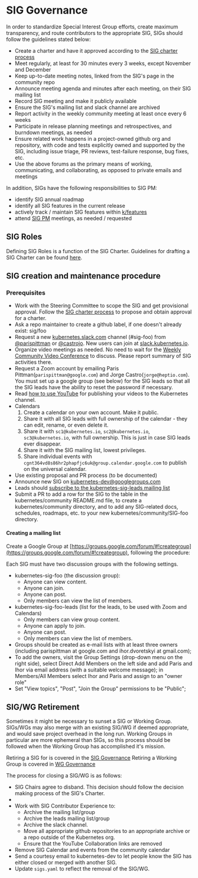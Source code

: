 # SIG Governance

In order to standardize Special Interest Group efforts, create maximum transparency, and route contributors to the appropriate SIG, SIGs should follow the guidelines stated below:

* Create a charter and have it approved according to the [SIG charter process]
* Meet regularly, at least for 30 minutes every 3 weeks, except November and December
* Keep up-to-date meeting notes, linked from the SIG's page in the community repo
* Announce meeting agenda and minutes after each meeting, on their SIG mailing list
* Record SIG meeting and make it publicly available
* Ensure the SIG's mailing list and slack channel are archived
* Report activity in the weekly community meeting at least once every 6 weeks
* Participate in release planning meetings and retrospectives, and burndown meetings, as needed
* Ensure related work happens in a project-owned github org and repository, with code and tests explicitly owned and supported by the SIG, including issue triage, PR reviews, test-failure response, bug fixes, etc.
* Use the above forums as the primary means of working, communicating, and collaborating, as opposed to private emails and meetings

In addition, SIGs have the following responsibilities to SIG PM:
* identify SIG annual roadmap
* identify all SIG features in the current release
* actively track / maintain SIG features within [k/features](https://github.com/kubernetes/features)
* attend [SIG PM](/sig-pm/README.md) meetings, as needed / requested

[SIG charter process]: /committee-steering/governance/README.md

## SIG Roles

Defining SIG Roles is a function of the SIG Charter.
Guidelines for drafting a SIG Charter can be found [here](/committee-steering/governance/README.md).

## SIG creation and maintenance procedure

### Prerequisites

* Work with the Steering Committee to scope the SIG and get provisional approval.
  Follow the [SIG charter process] to propose and obtain approval for a charter.
* Ask a repo maintainer to create a github label, if one doesn't already exist: sig/foo
* Request a new [kubernetes.slack.com](http://kubernetes.slack.com) channel (#sig-foo) from [@parispittman](https://github.com/parispittman) or [@castrojo](https://github.com/castrojo).  New users can join at [slack.kubernetes.io](http://slack.kubernetes.io).
* Organize video meetings as needed. No need to wait for the [Weekly Community Video Conference](community/README.md) to discuss. Please report summary of SIG activities there.
 * Request a Zoom account by emailing Paris Pittman(`parispittman@google.com`) and Jorge Castro(`jorge@heptio.com`). You must set up a google group (see below) for the SIG leads so that all the SIG leads have the ability to reset the password if necessary.
 * Read [how to use YouTube](/communication/K8sYoutubeCollaboration.md) for publishing your videos to the Kubernetes channel.
 * Calendars
   1. Create a calendar on your own account. Make it public.
   2. Share it with all SIG leads with full ownership of the calendar - they can edit, rename, or even delete it.
   3. Share it with `sc1@kubernetes.io`, `sc2@kubernetes.io`, `sc3@kubernetes.io`, with full ownership. This is just in case SIG leads ever disappear.
   4. Share it with the SIG mailing list, lowest privileges.
   5. Share individual events with `cgnt364vd8s86hr2phapfjc6uk@group.calendar.google.com` to publish on the universal calendar.
* Use existing proposal and PR process (to be documented)
* Announce new SIG on kubernetes-dev@googlegroups.com
* Leads should [subscribe to the kubernetes-sig-leads mailing list](https://groups.google.com/forum/#!forum/kubernetes-sig-leads)
* Submit a PR to add a row for the SIG to the table in the kubernetes/community README.md file, to create a kubernetes/community directory, and to add any SIG-related docs, schedules, roadmaps, etc. to your new kubernetes/community/SIG-foo directory.

#### Creating a mailing list

Create a Google Group at [https://groups.google.com/forum/#!creategroup](https://groups.google.com/forum/#!creategroup), following the procedure:

Each SIG must have two discussion groups with the following settings.

- kubernetes-sig-foo (the discussion group):
  - Anyone can view content.
  - Anyone can join.
  - Anyone can post.
  - Only members can view the list of members.
- kubernetes-sig-foo-leads (list for the leads, to be used with Zoom and Calendars)
  - Only members can view group content.
  - Anyone can apply to join.
  - Anyone can post.
  - Only members can view the list of members.
- Groups should be created as e-mail lists with at least three owners (including parispittman at google.com and ihor.dvoretskyi at gmail.com);
- To add the owners, visit the Group Settings (drop-down menu on the right side), select Direct Add Members on the left side and add Paris and Ihor via email address (with a suitable welcome message); in Members/All Members select Ihor and Paris and assign to an "owner role"
- Set "View topics", "Post", "Join the Group" permissions to be "Public";

## SIG/WG Retirement

Sometimes it might be necessary to sunset a SIG or Working Group.
SIGs/WGs may also merge with an existing SIG/WG if deemed appropriate, and would save project overhead in the long run.
Working Groups in particular are more ephemeral than SIGs, so this process should be followed when the Working Group has accomplished it's mission.

Retiring a SIG for is covered in the [SIG Governance](https://github.com/kubernetes/community/blob/master/committee-steering/governance/sig-governance.md)
Retiring a Working Group is covered in [WG Governance](https://github.com/kubernetes/community/blob/master/committee-steering/governance/wg-governance.md)

The process for closing a SIG/WG is as follows:

- SIG Chairs agree to disband. This decision should follow the decision making process of the SIG's Charter.
- 
- Work with SIG Contributor Experience to:
  - Archive the mailing list/group
  - Archive the leads mailing list/group
  - Archive the slack channel.
  - Move all appropriate github repositories to an appropriate archive or a repo outside of the Kubernetes org.
  - Ensure that the YouTube Collaboration links are removed
- Remove SIG Calendar and events from the community calendar
- Send a courtesy email to kubernetes-dev to let people know the SIG has either closed or merged with another SIG.
- Update `sigs.yaml` to reflect the removal of the SIG/WG.
